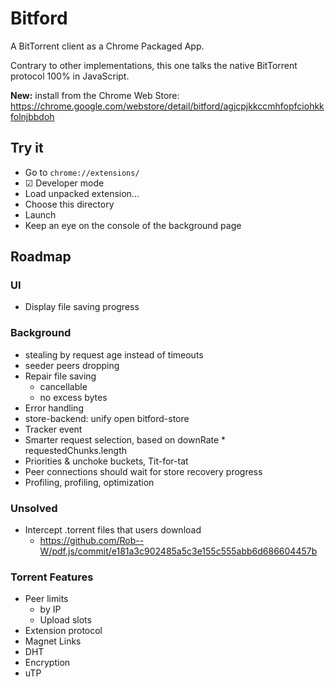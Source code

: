 # Bitford

A BitTorrent client as a Chrome Packaged App.

Contrary to other implementations, this one talks the native
BitTorrent protocol 100% in JavaScript.

**New:** install from the Chrome Web Store: https://chrome.google.com/webstore/detail/bitford/agjcpjkkccmhfopfciohkkfolnjbbdoh

## Try it

* Go to `chrome://extensions/`
* ☑ Developer mode
* Load unpacked extension...
* Choose this directory
* Launch
* Keep an eye on the console of the background page

## Roadmap

### UI

* Display file saving progress

### Background

* stealing by request age instead of timeouts
* seeder peers dropping
* Repair file saving
  * cancellable
  * no excess bytes
* Error handling
* store-backend: unify open bitford-store
* Tracker event
* Smarter request selection, based on downRate * requestedChunks.length
* Priorities & unchoke buckets, Tit-for-tat
* Peer connections should wait for store recovery progress
* Profiling, profiling, optimization

### Unsolved

* Intercept .torrent files that users download
  * https://github.com/Rob--W/pdf.js/commit/e181a3c902485a5c3e155c555abb6d686604457b

### Torrent Features

* Peer limits
  * by IP
  * Upload slots
* Extension protocol
* Magnet Links
* DHT
* Encryption
* uTP

